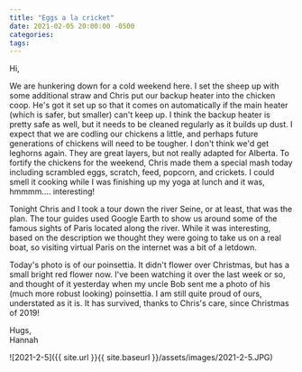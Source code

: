 ```yaml
---
title: "Eggs a la cricket"
date: 2021-02-05 20:00:00 -0500
categories:
tags:
---
```


Hi,

We are hunkering down for a cold weekend here. I set the sheep up with some additional straw and Chris put our backup heater into the chicken coop. He's got it set up so that it comes on automatically if the main heater (which is safer, but smaller) can't keep up. I think the backup heater is pretty safe as well, but it needs to be cleaned regularly as it builds up dust. I expect that we are codling our chickens a little, and perhaps future generations of chickens will need to be tougher. I don't think we'd get leghorns again. They are great layers, but not really adapted for Alberta. To fortify the chickens for the weekend, Chris made them a special mash today including scrambled eggs, scratch, feed, popcorn, and crickets. I could smell it cooking while I was finishing up my yoga at lunch and it was, hmmmm.... interesting!

Tonight Chris and I took a tour down the river Seine, or at least, that was the plan. The tour guides used Google Earth to show us around some of the famous sights of Paris located along the river. While it was interesting, based on the description we thought they were going to take us on a real boat, so visiting virtual Paris on the internet was a bit of a letdown.

Today's photo is of our poinsettia. It didn't flower over Christmas, but has a small bright red flower now. I've been watching it over the last week or so, and thought of it yesterday when my uncle Bob sent me a photo of his (much more robust looking) poinsettia. I am still quite proud of ours, understated as it is. It has survived, thanks to Chris's care, since Christmas of 2019! 

Hugs,<br />
Hannah

![2021-2-5]({{ site.url }}{{ site.baseurl }}/assets/images/2021-2-5.JPG)